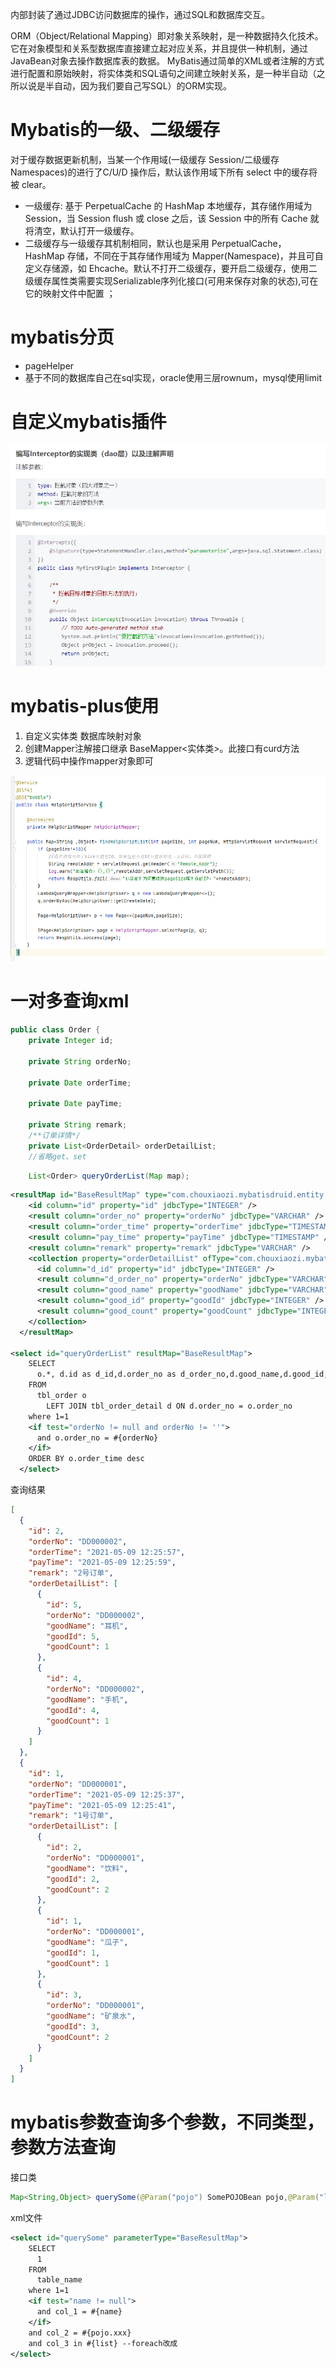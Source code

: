 内部封装了通过JDBC访问数据库的操作，通过SQL和数据库交互。

ORM（Object/Relational Mapping）即对象关系映射，是一种数据持久化技术。它在对象模型和关系型数据库直接建立起对应关系，并且提供一种机制，通过JavaBean对象去操作数据库表的数据。 MyBatis通过简单的XML或者注解的方式进行配置和原始映射，将实体类和SQL语句之间建立映射关系，是一种半自动（之所以说是半自动，因为我们要自己写SQL）的ORM实现。

# Mybatis的一级、二级缓存
对于缓存数据更新机制，当某一个作用域(一级缓存 Session/二级缓存Namespaces)的进行了C/U/D 操作后，默认该作用域下所有 select 中的缓存将被 clear。
- 一级缓存: 基于 PerpetualCache 的 HashMap 本地缓存，其存储作用域为 Session，当 Session flush 或 close 之后，该 Session 中的所有 Cache 就将清空，默认打开一级缓存。
- 二级缓存与一级缓存其机制相同，默认也是采用 PerpetualCache，HashMap 存储，不同在于其存储作用域为 Mapper(Namespace)，并且可自定义存储源，如 Ehcache。默认不打开二级缓存，要开启二级缓存，使用二级缓存属性类需要实现Serializable序列化接口(可用来保存对象的状态),可在它的映射文件中配置 ；

# mybatis分页
- pageHelper
- 基于不同的数据库自己在sql实现，oracle使用三层rownum，mysql使用limit

# 自定义mybatis插件
![自定义mybatis插件](1680158737136.jpg)

# mybatis-plus使用
1. 自定义实体类 数据库映射对象
2. 创建Mapper注解接口继承 BaseMapper<实体类>。此接口有curd方法
3. 逻辑代码中操作mapper对象即可

![mybatis-plus使用](./1680158798660.jpg)

# 一对多查询xml
```java
public class Order {
    private Integer id;

    private String orderNo;

    private Date orderTime;

    private Date payTime;

    private String remark;
    /**订单详情*/
    private List<OrderDetail> orderDetailList;
    //省略get、set
```

```java
    List<Order> queryOrderList(Map map);
```

```xml
<resultMap id="BaseResultMap" type="com.chouxiaozi.mybatisdruid.entity.Order" >
    <id column="id" property="id" jdbcType="INTEGER" />
    <result column="order_no" property="orderNo" jdbcType="VARCHAR" />
    <result column="order_time" property="orderTime" jdbcType="TIMESTAMP" />
    <result column="pay_time" property="payTime" jdbcType="TIMESTAMP" />
    <result column="remark" property="remark" jdbcType="VARCHAR" />
    <collection property="orderDetailList" ofType="com.chouxiaozi.mybatisdruid.entity.OrderDetail">
      <id column="d_id" property="id" jdbcType="INTEGER" />
      <result column="d_order_no" property="orderNo" jdbcType="VARCHAR" />
      <result column="good_name" property="goodName" jdbcType="VARCHAR" />
      <result column="good_id" property="goodId" jdbcType="INTEGER" />
      <result column="good_count" property="goodCount" jdbcType="INTEGER" />
    </collection>
  </resultMap>
  
<select id="queryOrderList" resultMap="BaseResultMap">
    SELECT
      o.*, d.id as d_id,d.order_no as d_order_no,d.good_name,d.good_id,d.good_count
    FROM
      tbl_order o
        LEFT JOIN tbl_order_detail d ON d.order_no = o.order_no
    where 1=1
    <if test="orderNo != null and orderNo != ''">
      and o.order_no = #{orderNo}
    </if>
    ORDER BY o.order_time desc
  </select>
```

查询结果
```json
[
  {
    "id": 2,
    "orderNo": "DD000002",
    "orderTime": "2021-05-09 12:25:57",
    "payTime": "2021-05-09 12:25:59",
    "remark": "2号订单",
    "orderDetailList": [
      {
        "id": 5,
        "orderNo": "DD000002",
        "goodName": "耳机",
        "goodId": 5,
        "goodCount": 1
      },
      {
        "id": 4,
        "orderNo": "DD000002",
        "goodName": "手机",
        "goodId": 4,
        "goodCount": 1
      }
    ]
  },
  {
    "id": 1,
    "orderNo": "DD000001",
    "orderTime": "2021-05-09 12:25:37",
    "payTime": "2021-05-09 12:25:41",
    "remark": "1号订单",
    "orderDetailList": [
      {
        "id": 2,
        "orderNo": "DD000001",
        "goodName": "饮料",
        "goodId": 2,
        "goodCount": 2
      },
      {
        "id": 1,
        "orderNo": "DD000001",
        "goodName": "瓜子",
        "goodId": 1,
        "goodCount": 1
      },
      {
        "id": 3,
        "orderNo": "DD000001",
        "goodName": "矿泉水",
        "goodId": 3,
        "goodCount": 2
      }
    ]
  }
]

```

# mybatis参数查询多个参数，不同类型，参数方法查询
接口类
```java
Map<String,Object> querySome(@Param("pojo") SomePOJOBean pojo,@Param("list") List list,@Param("name") String name);
```
xml文件
```xml
<select id="querySome" parameterType="BaseResultMap">
    SELECT
      1
    FROM
      table_name
    where 1=1
    <if test="name != null">
      and col_1 = #{name}
    </if>
    and col_2 = #{pojo.xxx}
    and col_3 in #{list} --foreach改成
</select>
```











